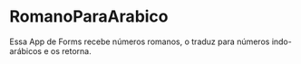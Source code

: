 # RomanoParaArabico
Essa App de Forms recebe números romanos, o traduz para números indo-arábicos e os retorna.

